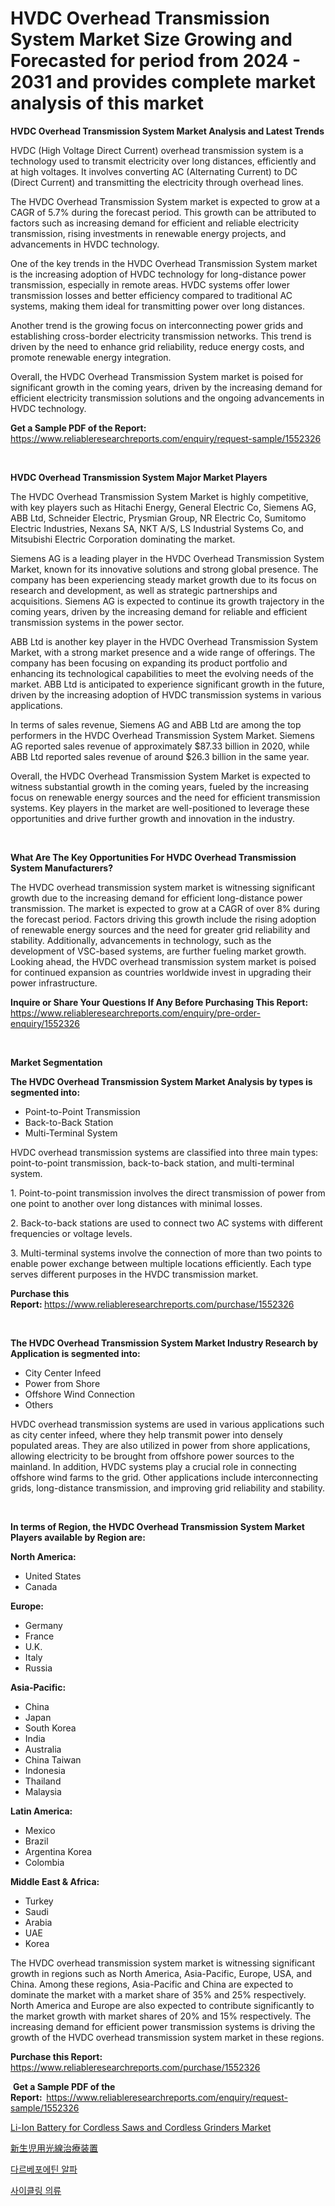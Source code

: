 <p><h1>HVDC Overhead Transmission System Market Size Growing and Forecasted for period from 2024 - 2031 and provides complete market analysis of this market</h1></p><p><strong>HVDC Overhead Transmission System Market Analysis and Latest Trends</strong></p>
<p><p>HVDC (High Voltage Direct Current) overhead transmission system is a technology used to transmit electricity over long distances, efficiently and at high voltages. It involves converting AC (Alternating Current) to DC (Direct Current) and transmitting the electricity through overhead lines.</p><p>The HVDC Overhead Transmission System market is expected to grow at a CAGR of 5.7% during the forecast period. This growth can be attributed to factors such as increasing demand for efficient and reliable electricity transmission, rising investments in renewable energy projects, and advancements in HVDC technology.</p><p>One of the key trends in the HVDC Overhead Transmission System market is the increasing adoption of HVDC technology for long-distance power transmission, especially in remote areas. HVDC systems offer lower transmission losses and better efficiency compared to traditional AC systems, making them ideal for transmitting power over long distances.</p><p>Another trend is the growing focus on interconnecting power grids and establishing cross-border electricity transmission networks. This trend is driven by the need to enhance grid reliability, reduce energy costs, and promote renewable energy integration.</p><p>Overall, the HVDC Overhead Transmission System market is poised for significant growth in the coming years, driven by the increasing demand for efficient electricity transmission solutions and the ongoing advancements in HVDC technology.</p></p>
<p><strong>Get a Sample PDF of the Report:&nbsp;</strong> <a href="https://www.reliableresearchreports.com/enquiry/request-sample/1552326">https://www.reliableresearchreports.com/enquiry/request-sample/1552326</a></p>
<p>&nbsp;</p>
<p><strong>HVDC Overhead Transmission System Major Market Players</strong></p>
<p><p>The HVDC Overhead Transmission System Market is highly competitive, with key players such as Hitachi Energy, General Electric Co, Siemens AG, ABB Ltd, Schneider Electric, Prysmian Group, NR Electric Co, Sumitomo Electric Industries, Nexans SA, NKT A/S, LS Industrial Systems Co, and Mitsubishi Electric Corporation dominating the market.</p><p>Siemens AG is a leading player in the HVDC Overhead Transmission System Market, known for its innovative solutions and strong global presence. The company has been experiencing steady market growth due to its focus on research and development, as well as strategic partnerships and acquisitions. Siemens AG is expected to continue its growth trajectory in the coming years, driven by the increasing demand for reliable and efficient transmission systems in the power sector.</p><p>ABB Ltd is another key player in the HVDC Overhead Transmission System Market, with a strong market presence and a wide range of offerings. The company has been focusing on expanding its product portfolio and enhancing its technological capabilities to meet the evolving needs of the market. ABB Ltd is anticipated to experience significant growth in the future, driven by the increasing adoption of HVDC transmission systems in various applications.</p><p>In terms of sales revenue, Siemens AG and ABB Ltd are among the top performers in the HVDC Overhead Transmission System Market. Siemens AG reported sales revenue of approximately $87.33 billion in 2020, while ABB Ltd reported sales revenue of around $26.3 billion in the same year.</p><p>Overall, the HVDC Overhead Transmission System Market is expected to witness substantial growth in the coming years, fueled by the increasing focus on renewable energy sources and the need for efficient transmission systems. Key players in the market are well-positioned to leverage these opportunities and drive further growth and innovation in the industry.</p></p>
<p>&nbsp;</p>
<p><strong>What Are The Key Opportunities For HVDC Overhead Transmission System Manufacturers?</strong></p>
<p><p>The HVDC overhead transmission system market is witnessing significant growth due to the increasing demand for efficient long-distance power transmission. The market is expected to grow at a CAGR of over 8% during the forecast period. Factors driving this growth include the rising adoption of renewable energy sources and the need for greater grid reliability and stability. Additionally, advancements in technology, such as the development of VSC-based systems, are further fueling market growth. Looking ahead, the HVDC overhead transmission system market is poised for continued expansion as countries worldwide invest in upgrading their power infrastructure.</p></p>
<p><strong>Inquire or Share Your Questions If Any Before Purchasing This Report:</strong> <a href="https://www.reliableresearchreports.com/enquiry/pre-order-enquiry/1552326">https://www.reliableresearchreports.com/enquiry/pre-order-enquiry/1552326</a></p>
<p>&nbsp;</p>
<p><strong>Market Segmentation</strong></p>
<p><strong>The HVDC Overhead Transmission System Market Analysis by types is segmented into:</strong></p>
<p><ul><li>Point-to-Point Transmission</li><li>Back-to-Back Station</li><li>Multi-Terminal System</li></ul></p>
<p><p>HVDC overhead transmission systems are classified into three main types: point-to-point transmission, back-to-back station, and multi-terminal system. </p><p>1. Point-to-point transmission involves the direct transmission of power from one point to another over long distances with minimal losses.</p><p>2. Back-to-back stations are used to connect two AC systems with different frequencies or voltage levels.</p><p>3. Multi-terminal systems involve the connection of more than two points to enable power exchange between multiple locations efficiently. Each type serves different purposes in the HVDC transmission market.</p></p>
<p><strong>Purchase this Report:&nbsp;</strong><a href="https://www.reliableresearchreports.com/purchase/1552326">https://www.reliableresearchreports.com/purchase/1552326</a></p>
<p>&nbsp;</p>
<p><strong>The HVDC Overhead Transmission System Market Industry Research by Application is segmented into:</strong></p>
<p><ul><li>City Center Infeed</li><li>Power from Shore</li><li>Offshore Wind Connection</li><li>Others</li></ul></p>
<p><p>HVDC overhead transmission systems are used in various applications such as city center infeed, where they help transmit power into densely populated areas. They are also utilized in power from shore applications, allowing electricity to be brought from offshore power sources to the mainland. In addition, HVDC systems play a crucial role in connecting offshore wind farms to the grid. Other applications include interconnecting grids, long-distance transmission, and improving grid reliability and stability.</p></p>
<p>&nbsp;</p>
<p><strong>In terms of Region, the HVDC Overhead Transmission System Market Players available by Region are:</strong></p>
<p>
    <p> <strong> North America: </strong>
        <ul>
            <li>United States</li>
            <li>Canada</li>
        </ul>
        </p> 
    <p> <strong> Europe: </strong>
        <ul>
            <li>Germany</li>
            <li>France</li>
            <li>U.K.</li>
            <li>Italy</li>
            <li>Russia</li>
        </ul>
        </p> 
    <p> <strong> Asia-Pacific: </strong>
        <ul>
            <li>China</li>
            <li>Japan</li>
            <li>South Korea</li>
            <li>India</li>
            <li>Australia</li>
            <li>China Taiwan</li>
            <li>Indonesia</li>
            <li>Thailand</li>
            <li>Malaysia</li>
        </ul>
        </p> 
    <p> <strong> Latin America: </strong>
        <ul>
            <li>Mexico</li>
            <li>Brazil</li>
            <li>Argentina Korea</li>
            <li>Colombia</li>
        </ul>
        </p> 
    <p> <strong> Middle East & Africa: </strong>
        <ul>
            <li>Turkey</li>
            <li>Saudi</li>
            <li>Arabia</li>
            <li>UAE</li>
            <li>Korea</li>
        </ul>
    </p>
    </p>
<p><p>The HVDC overhead transmission system market is witnessing significant growth in regions such as North America, Asia-Pacific, Europe, USA, and China. Among these regions, Asia-Pacific and China are expected to dominate the market with a market share of 35% and 25% respectively. North America and Europe are also expected to contribute significantly to the market growth with market shares of 20% and 15% respectively. The increasing demand for efficient power transmission systems is driving the growth of the HVDC overhead transmission system market in these regions.</p></p>
<p><strong>Purchase this Report: </strong><a href="https://www.reliableresearchreports.com/purchase/1552326">https://www.reliableresearchreports.com/purchase/1552326</a></p>
<p>&nbsp;<strong>Get a Sample PDF of the Report:&nbsp;&nbsp;</strong><a href="https://www.reliableresearchreports.com/enquiry/request-sample/1552326">https://www.reliableresearchreports.com/enquiry/request-sample/1552326</a></p>
<p><strong></strong></p>
<p><p><a href="https://github.com/Airanohannonzb68e5pb53oc1/Market-Research-Report-List-1/blob/main/li-ion-battery-for-cordless-saws-and-cordless-grinders-market.md">Li-Ion Battery for Cordless Saws and Cordless Grinders Market</a></p><p><a href="https://github.com/AriMuller2009/Market-Research-Report-List-1/blob/main/280773116636.md">新生児用光線治療装置</a></p><p><a href="https://github.com/JeromeRtyau89966/Market-Research-Report-List-1/blob/main/397864715616.md">다르베포에틴 알파</a></p><p><a href="https://github.com/TimmyMann6767/Market-Research-Report-List-1/blob/main/613002015615.md">사이클링 의류</a></p></p>